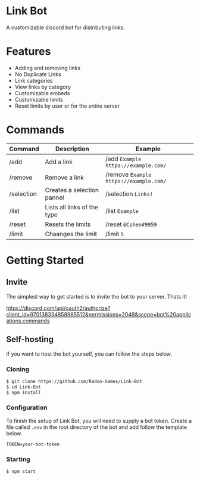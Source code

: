 # Link Bot

A customizable discord bot for distributing links.

# Features
 - Adding and removing links
 - No Duplicate Links
 - Link categories
 - View links by category
 - Customizable embeds
 - Customizable limits
 - Reset limits by user or for the entire server

# Commands
| Command    |  Description                |                 Example                  |
| ---------- | --------------------------- | ---------------------------------------- |
| /add       | Add a link                  | /add `Example` `https://example.com/`    |
| /remove    | Remove a link               | /remove `Example` `https://example.com/` |
| /selection | Creates a selection pannel  | /selection `Links!`                      |
| /list      | Lists all links of the type | /list `Example`                          |
| /reset     | Resets the limits           | /reset `@Cohen#9959`                     |
| /limit     | Chaanges the limit          | /limit `5`                               |

# Getting Started

## Invite

The simplest way to get started is to invite the bot to your server. Thats it!

https://discord.com/api/oauth2/authorize?client_id=970138334858985512&permissions=2048&scope=bot%20applications.commands


## Self-hosting

If you want to host the bot yourself, you can follow the steps below.

### Cloning
```bash
$ git clone https://github.com/Radon-Games/Link-Bot
$ cd Link-Bot
$ npm install
```

### Configuration

To finish the setup of Link Bot, you will need to supply a bot token. Create a file called `.env` in the root directory of the bot and add follow the template below.

```
TOKEN=your-bot-token
```

### Starting

```bash
$ npm start
```
